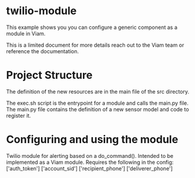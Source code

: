 # twilio-module
This example shows you you can configure a generic component as a module in Viam.

This is a limited document for more details reach out to the Viam team or reference the documentation.

# Project Structure
The definition of the new resources are in the main file of the src directory.

The exec.sh script is the entrypoint for a module and calls the main.py file. The main.py file contains the definition of a new sensor model and code to register it.

# Configuring and using the module
Twilio module for alerting based on a do_command(). Intended to be implemented as a Viam module. Requires the following in the config:
    ['auth_token']
    ['account_sid']
    ['recipient_phone']
    ['deliverer_phone']
